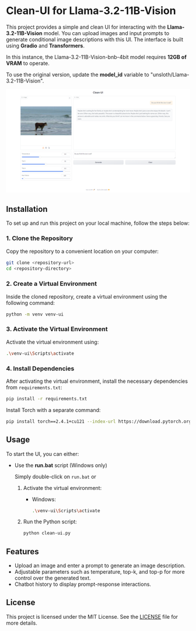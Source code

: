 
# Clean-UI for Llama-3.2-11B-Vision

This project provides a simple and clean UI for interacting with the **Llama-3.2-11B-Vision** model. You can upload images and input prompts to generate conditional image descriptions with this UI. The interface is built using **Gradio** and **Transformers**. 

In this instance, the Llama-3.2-11B-Vision-bnb-4bit model requires **12GB of VRAM** to operate.

To use the original version, update the **model_id** variable to "unsloth/Llama-3.2-11B-Vision".

![](preview.png)
## Installation

To set up and run this project on your local machine, follow the steps below:

### 1. Clone the Repository

Copy the repository to a convenient location on your computer:

```bash
git clone <repository-url>
cd <repository-directory>
```

### 2. Create a Virtual Environment

Inside the cloned repository, create a virtual environment using the following command:

```bash
python -m venv venv-ui
```

### 3. Activate the Virtual Environment

Activate the virtual environment using:

  ```bash
  .\venv-ui\Scripts\activate
  ```

### 4. Install Dependencies

After activating the virtual environment, install the necessary dependencies from `requirements.txt`:

```bash
pip install -r requirements.txt
```
Install Torch with a separate command:
```bash
pip install torch==2.4.1+cu121 --index-url https://download.pytorch.org/whl/cu121
```
## Usage

To start the UI, you can either:

- Use the **run.bat** script (Windows only)
  
  Simply double-click on `run.bat` or

  1. Activate the virtual environment:
     
     - Windows:
       ```bash
       .\venv-ui\Scripts\activate
       ```

  2. Run the Python script:
  
     ```bash
     python clean-ui.py
     ```

## Features

- Upload an image and enter a prompt to generate an image description.
- Adjustable parameters such as temperature, top-k, and top-p for more control over the generated text.
- Chatbot history to display prompt-response interactions.

## License

This project is licensed under the MIT License. See the [LICENSE](LICENSE) file for more details.
